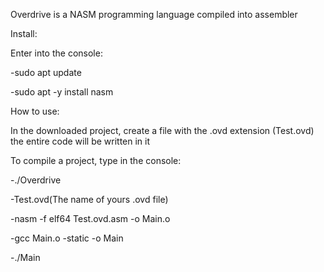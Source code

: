 Overdrive is a NASM programming language compiled into assembler

Install:

Enter into the console:

-sudo apt update

-sudo apt -y install nasm

How to use:

In the downloaded project, create a file with the .ovd extension (Test.ovd) the entire code will be written in it

To compile a project, type in the console:

-./Overdrive

-Test.ovd(The name of yours .ovd file)

-nasm -f elf64 Test.ovd.asm -o Main.o

-gcc Main.o -static -o Main

-./Main


